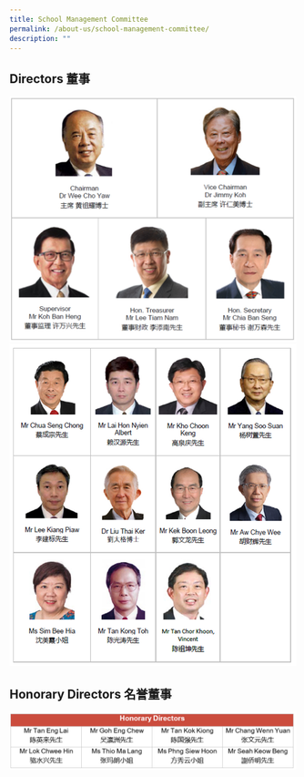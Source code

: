 ```yaml
---
title: School Management Committee
permalink: /about-us/school-management-committee/
description: ""
---
```

Directors 董事
------------
<img src="/images/CCHM_SMC_1.jpg" alt="SMC1" style="width:1080px">
<img src="/images/CCHM_SMC_2.jpg" alt="SMC2" style="width:1110px">

Honorary Directors 名誉董事
-----------------------

<img src="/images/CCHM_SMC_3.jpg" alt="SMC3" style="width:1080px">